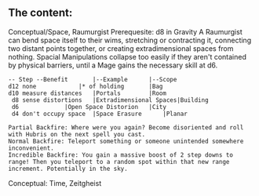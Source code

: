 
## The content:

Conceptual/Space, Raumurgist
	Prerequesite: d8 in Gravity
	A Raumurgist can bend space itself to their wims, stretching or contracting it, connecting two distant points together, or creating extradimensional spaces from nothing.
	Spacial Manipulations collapse too easily if they aren't contained by physical barriers, until a Mage gains the necessary skill at d6.

	-- Step	--Benefit		|--Example		|--Scope
	d12	none			|* of holding		|Bag
	d10	measure distances	|Portals		|Room
	 d8	sense distortions	|Extradimensional Spaces|Building
	 d6				|Open Space Distorion	|City 
	 d4	don't occupy space	|Space Erasure		|Planar
	
	Partial Backfire: Where were you again? Become disoriented and roll with Hubris on the next spell you cast.
	Normal Backfire: Teleport something or someone unintended somewhere inconvenient. 
	Incredible Backfire: You gain a massive boost of 2 step downs to range! Then you teleport to a random spot within that new range increment. Potentially in the sky.

Conceptual: Time, Zeitgheist

